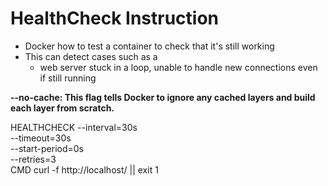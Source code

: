# HealthCheck Instruction

- Docker how to test a container to check that it's still working
- This can detect cases such as a
  - web server stuck in a loop, unable to handle new connections even if still running

**--no-cache: This flag tells Docker to ignore any cached layers and build each layer from scratch.**

HEALTHCHECK --interval=30s \
            --timeout=30s \
            --start-period=0s \
            --retries=3 \
            CMD curl -f http://localhost/ || exit 1

